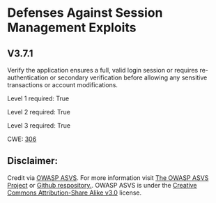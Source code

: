 #  Defenses Against Session Management Exploits
## V3.7.1
Verify the application ensures a full, valid login session or requires re-authentication or secondary verification before allowing any sensitive transactions or account modifications.
Level 1 required: True
Level 2 required: True
Level 3 required: True
CWE: [306](https://cwe.mitre.org/data/definitions/306)

## Disclaimer:
Credit via [OWASP ASVS](https://owasp.org/www-project-application-security-verification-standard/). For more information visit [The OWASP ASVS Project](https://owasp.org/www-project-application-security-verification-standard/) or [Github respository.](https://github.com/OWASP/ASVS). OWASP ASVS is under the [Creative Commons Attribution-Share Alike v3.0](https://creativecommons.org/licenses/by-sa/3.0/) license.
